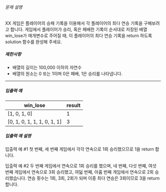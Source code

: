 ###### 문제 설명

XX 게임은 플레이어의 승패 기록을 이용해서 각 플레이어의 최다 연승 기록을 구해보려고 합니다. 게임에서 플레이어가 승리, 혹은 패배한 기록이 순서대로 저장된 배열 win_lose가 매개변수로 주어질 때, 이 플레이어의 최다 연승 기록을 return 하도록 solution 함수를 완성해 주세요.

##### 제한사항

- 배열의 길이는 100,000 이하의 자연수
- 배열의 원소는 0 또는 1이며 0은 패배, 1은 승리를 나타냅니다.

---

##### 입출력 예

| win_lose                    | result |
| --------------------------- | ------ |
| [1, 0, 1, 0]                | 1      |
| [0, 1, 0, 1, 1, 1, 0, 1, 1] | 3      |

##### 입출력 예 설명

입출력 예 #1
첫 번째, 세 번째 게임에서 각각 연속으로 1회 승리했으므로 1을 return 합니다.

입출력 예 #2
두 번째 게임에서 연속으로 1회 승리를 했으며, 네 번째, 다섯 번째, 여섯 번째 게임에서 연속으로 3회 승리했고, 여덟 번째, 아홉 번째 게임에서 연속으로 2회 승리했습니다.
연승 횟수는 1회, 3회, 2회가 되며 이중 최다 연승은 3회이므로 3을 return 합니다.
